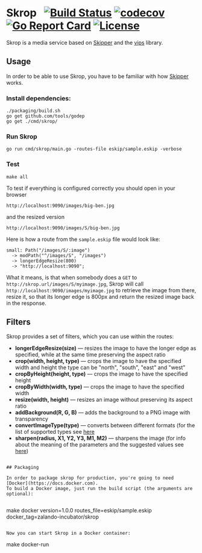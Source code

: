 # Skrop &nbsp; [![Build Status](https://travis-ci.org/zalando-incubator/skrop.svg?branch=master)](https://travis-ci.org/zalando-incubator/skrop) [![codecov](https://codecov.io/gh/zalando-incubator/skrop/branch/master/graph/badge.svg)](https://codecov.io/gh/zalando-incubator/skrop) [![Go Report Card](https://goreportcard.com/badge/github.com/zalando-incubator/skrop)](https://goreportcard.com/report/github.com/zalando-incubator/skrop) [![License](https://img.shields.io/badge/license-MIT-blue.svg?style=flat)](https://raw.githubusercontent.com/zalando-incubator/skrop/master/LICENSE)

Skrop is a media service based on [Skipper](https://github.com/zalando/skipper) and the [vips](https://github.com/jcupitt/libvips) library.

## Usage

In order to be able to use Skrop, you have to be familiar with how
[Skipper](https://github.com/zalando/skipper) works.

### Install dependencies:
```
./packaging/build.sh
go get github.com/tools/godep
go get ./cmd/skrop/
```
### Run Skrop
```
go run cmd/skrop/main.go -routes-file eskip/sample.eskip -verbose
```
### Test

```
make all
```

To test if everything is configured correctly you should open in your browser
```
http://localhost:9090/images/big-ben.jpg
```
and the resized version
```
http://localhost:9090/images/S/big-ben.jpg
```

Here is how a route from the `sample.eskip` file would look like:
 
```
small: Path("/images/S/:image")
  -> modPath("^/images/S", "/images")
  -> longerEdgeResize(800)
  -> "http://localhost:9090";
```

What it means, is that when somebody does a `GET` to `http://skrop.url/images/S/myimage.jpg`,
Skrop will call `http://localhost:9090/images/myimage.jpg` to retrieve
the image from there, resize it, so that its longer edge is 800px and return 
the resized image back in the response.


## Filters

Skrop provides a set of filters, which you can use within the routes:

* **longerEdgeResize(size)** — resizes the image to have the longer edge as specified, while at the same time preserving the aspect ratio 
* **crop(width, height, type)** — crops the image to have the specified width and height the type can be "north", "south", "east" and "west"
* **cropByHeight(height, type)** — crops the image to have the specified height
* **cropByWidth(width, type)** — crops the image to have the specified width
* **resize(width, height)** — resizes an image without preserving its aspect ratio
* **addBackground(R, G, B)** — adds the background to a PNG image with transparency
* **convertImageType(type)** — converts between different formats (for the list of supported types see [here](https://github.com/h2non/bimg/blob/master/type.go)
* **sharpen(radius, X1, Y2, Y3, M1, M2)** — sharpens the image (for info about the meaning of the parameters and the suggested values see [here](http://www.vips.ecs.soton.ac.uk/supported/current/doc/html/libvips/libvips-convolution.html#vips-sharpen))
```

## Packaging

In order to package skrop for production, you're going to need [Docker](https://docs.docker.com).
To build a Docker image, just run the build script (the arguments are optional):


```
make docker version=1.0.0 routes_file=eskip/sample.eskip docker_tag=zalando-incubator/skrop
```

Now you can start Skrop in a Docker container:

```
make docker-run
```

